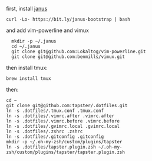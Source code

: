 first, install [janus](https://github.com/carlhuda/janus)

```
curl -Lo- https://bit.ly/janus-bootstrap | bash
```

and add vim-powerline and vimux

```
  mkdir -p ~/.janus
  cd ~/.janus
  git clone git@github.com:Lokaltog/vim-powerline.git
  git clone git@github.com:benmills/vimux.git
```

then install tmux:

    brew install tmux

then:

    cd ~
    git clone git@github.com:tapster/.dotfiles.git
    ln -s .dotfiles/.tmux.conf .tmux.conf
    ln -s .dotfiles/.vimrc.after .vimrc.after
    ln -s .dotfiles/.vimrc.before .vimrc.before
    ln -s .dotfiles/.gvimrc.local .gvimrc.local
    ln -s .dotfiles/.zshrc .zshrc
    ln -s .dotfiles/.gitconfig .gitconfig
    mkdir -p ~/.oh-my-zsh/custom/plugins/tapster
    ln -s .dotfiles/tapster.plugin.zsh ~/.oh-my-zsh/custom/plugins/tapster/tapster.plugin.zsh 
    
